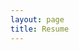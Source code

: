 ```yaml
---
layout: page
title: Resume
---
```


<a href="Resume-Amy-Beisel-2020.pdf" class="image fit"><img src="images/marr_pic.jpg" alt=""></a>

